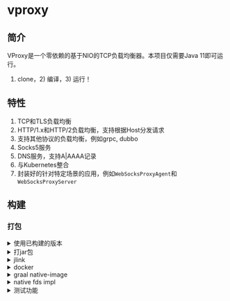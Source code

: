 # vproxy

## 简介

VProxy是一个零依赖的基于NIO的TCP负载均衡器。本项目仅需要Java 11即可运行。

1) clone，2) 编译，3) 运行！

## 特性

1. TCP和TLS负载均衡
2. HTTP/1.x和HTTP/2负载均衡，支持根据Host分发请求
3. 支持其他协议的负载均衡，例如grpc, dubbo
4. Socks5服务
5. DNS服务，支持A|AAAA记录
6. 与Kubernetes整合
7. 封装好的针对特定场景的应用，例如`WebSocksProxyAgent`和`WebSocksProxyServer`

## 构建

### 打包

<details><summary>使用已构建的版本</summary>

<br>

查看 [release page](https://github.com/wkgcass/vproxy/releases).

#### For linux

使用release页面中最新的`vproxy-linux`二进制文件。

或者

使用`jlink`打包的运行时文件：点[这里](https://github.com/wkgcass/vproxy/releases/download/1.0.0-BETA-5/vproxy-runtime-linux.tar.gz)下载。

#### For macos

使用release页面中最新的`vproxy-macos`二进制文件。

#### For windows

Java运行时可以从[这里](https://adoptopenjdk.net/?variant=openjdk11&jvmVariant=hotspot)下载。

#### For musl

使用`jlink`打包的运行时文件：点[这里](https://github.com/wkgcass/vproxy/releases/download/1.0.0-BETA-5/vproxy-runtime-musl.tar.gz)下载。

>注意：该运行时仍然处于beta阶段

</details>

<details><summary>打jar包</summary>

<br>

```
./gradlew clean jar
java -jar build/libs/vproxy.jar -Deploy=HelloWorld
```

</details>

<details><summary>jlink</summary>

<br>

```
make jlink
./build/image/bin/vproxy -Deploy=HelloWorld
```

</details>

<details><summary>docker</summary>

<br>

```
docker build --no-cache -t vproxy:latest https://raw.githubusercontent.com/wkgcass/vproxy/master/docker/Dockerfile
docker run --rm vproxy -Deploy=HelloWorld
```

</details>

<details><summary>graal native-image</summary>

<br>

```
./gradlew clean jar
native-image -jar build/libs/vproxy.jar --enable-all-security-services --no-fallback --no-server vproxy
./vproxy -Deploy=HelloWorld
```

</details>

<details><summary>native fds impl</summary>

<br>

仅支持macos(bsd)/linux。另外在编译前，你可能需要配置`JAVA_HOME`环境变量。

```
make vfdposix
java -Dvfd=posix -Djava.library.path=./base/src/main/c -jar build/libs/vproxy.jar -Deploy=HelloWorld
```

如果要使用`F-Stack`版本，可以按照这个文档的步骤执行：[fstack-how-to.md](https://github.com/wkgcass/vproxy/blob/master/doc_zh/fstack-how-to.md)。

此外，Windows有一个特别版本用于支持Tap设备：`-Dvfd=windows`，但是普通fd和事件循环依旧是jdk selector channel.

```
make vfdwindows
java -Dvfd=posix -Djava.library.path=./base/src/main/c -jar build/libs/vproxy.jar -Deploy=HelloWorld
```

</details>

<details><summary>测试功能</summary>

执行测试用例:

```
./gradlew runTest
```

测试vswitch, docker network plugin, vpctl, k8s controller:

```shell
# 需要事先安装virtualbox

cd ./misc/auto-setup/
./auto-setup.sh
./auto-verify.sh
```

## 目标

* 零依赖: 除了java标准库外不加任何依赖，也不使用jni扩展。
* 简单：代码简单易懂.
* 运行时可修改：更新配置不需要重启。
* 高效：性能是首要目标之一。
* TCP负载均衡：支持TCP以及一些基于TCP的协议，也允许你使用自己的协议。
* Kubernetes：将vproxy资源整合到k8s中。

## 如何使用

<details><summary>在K8S中使用vproxy</summary>

<br>

添加crd并启动vproxy和controller

```
kubectl apply -f https://github.com/vproxy-tools/vpctl/blob/master/misc/crd.yaml
kubectl apply -f https://github.com/vproxy-tools/vpctl/blob/master/misc/k8s-vproxy.yaml
```

启动示例应用

```
kubectl apply -f https://github.com/vproxy-tools/vpctl/blob/master/misc/cr-example.yaml
```

详细信息可见[这里](https://github.com/vproxy-tools/vpctl/blob/master/README.md)

</details>

<details><summary>vpctl</summary>

<br>

我们提供一个命令行客户端应用，来帮助你操作vproxy实例。你可以参考[vpctl的仓库](https://github.com/vproxy-tools/vpctl)以获取更多信息。

该工具经过完整的测试，并且非常简单易用。该工具的仓库里提供了一些例子供参考。

</details>

<details><summary>简易模式</summary>

<br>

你可以用一行命令启动一个简单的负载均衡:

```
java -Deploy=Simple -jar vproxy.jar \  
                bind {port} \
                backend {host1:port1,host2:port2} \
                [ssl {path of cert1,cert2} {path of key} \]
                [protocol {...} \]
```

可以输入`help`检查参数列表。

</details>

<details><summary>标准模式</summary>

<br>

使用`help`查看启动参数。

在启动vproxy实例时，会默认开启一个监听18776端口的`http-controller`和一个监听16309端口的`resp-controller`。后续则可以使用`curl`或者`redis-cli`来操作该vproxy实例。当然你也可以直接通过标准输入(stdin)来操作vproxy实例。

查看[command.md](https://github.com/wkgcass/vproxy/blob/master/doc/command.md)和[api文档](https://github.com/wkgcass/vproxy/blob/master/doc/api.yaml)以获取更多信息。  
如果有任何关于实现细节的问题也欢迎在issue中提出。

</details>

### 文档

* [how-to-use.md(中文)](https://github.com/wkgcass/vproxy/blob/master/doc_zh/how-to-use.md): 如何使用配置文件和controller。
* [api.yaml](https://github.com/wkgcass/vproxy/blob/dev/doc/api.yaml): http-controller的api文档（swagger格式）。
* [command.md](https://github.com/wkgcass/vproxy/blob/master/doc/command.md): 详细的命令文档。
* [lb-example.md(中文)](https://github.com/wkgcass/vproxy/blob/master/doc_zh/lb-example.md): 关于TCP负载均衡的一个使用例子。
* [docker-example.md(中文)](https://github.com/wkgcass/vproxy/blob/master/doc_zh/docker-example.md): 关于构建镜像以及在docker中运行vproxy的一个例子。
* [architecture.md](https://github.com/wkgcass/vproxy/blob/master/doc/architecture.md): 架构相关。
* [extended-app.md(中文)](https://github.com/wkgcass/vproxy/blob/master/doc_zh/extended-app.md): 扩展应用的使用方式。
* [websocks.md](https://github.com/wkgcass/vproxy/blob/master/doc/websocks.md): The WebSocks Protocol.
* [vproxy-kcp-tunnel.md](https://github.com/wkgcass/vproxy/blob/master/doc/vproxy-kcp-tunnel.md): The KCP Tunnel Protocol.
* [using-application-layer-protocols.md(中文)](https://github.com/wkgcass/vproxy/blob/master/doc_zh/using-application-layer-protocols.md): 关于如何使用(自定义的)应用层协议。
* [fstack-how-to.md(中文)](https://github.com/wkgcass/vproxy/blob/master/doc_zh/fstack-how-to.md): 如何在`F-Stack`上运行vproxy。
* [vpws-direct-relay.md(中文)](https://github.com/wkgcass/vproxy/blob/master/doc_zh/vpws-direct-relay.md): 如何使用`vpws-agent`的`direct-relay`功能。

## 贡献

目前只有`我`自己在维护这个项目。希望能有更多人加入 :)

感谢[Jetbrains](https://www.jetbrains.com/?from=vproxy)制作的IDE，以及免费的开源许可证。

![](https://raw.githubusercontent.com/wkgcass/vproxy/master/doc/jetbrains.png)
